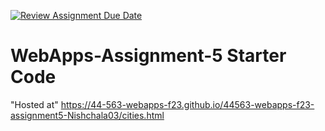 [![Review Assignment Due Date](https://classroom.github.com/assets/deadline-readme-button-24ddc0f5d75046c5622901739e7c5dd533143b0c8e959d652212380cedb1ea36.svg)](https://classroom.github.com/a/7kKA03Up)
# WebApps-Assignment-5 Starter Code
"Hosted at" https://44-563-webapps-f23.github.io/44563-webapps-f23-assignment5-Nishchala03/cities.html
